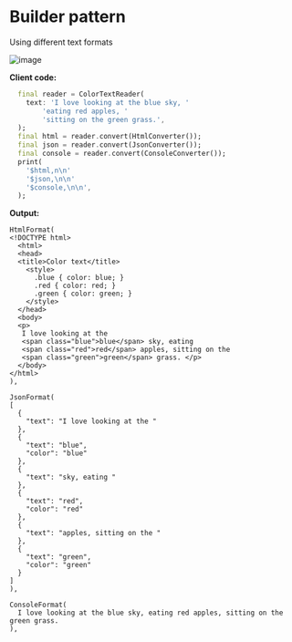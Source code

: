 # Builder pattern
Using different text formats

![image](https://user-images.githubusercontent.com/8049534/145697044-7d3e59a9-9f28-4955-a9a2-fcb815f6fb71.png)

**Client code:**
```dart
  final reader = ColorTextReader(
    text: 'I love looking at the blue sky, '
        'eating red apples, '
        'sitting on the green grass.',
  );
  final html = reader.convert(HtmlConverter());
  final json = reader.convert(JsonConverter());
  final console = reader.convert(ConsoleConverter());
  print(
    '$html,n\n'
    '$json,\n\n'
    '$console,\n\n',
  );
```

**Output:**
```
HtmlFormat(
<!DOCTYPE html>
  <html>
  <head>
  <title>Color text</title>
    <style>
      .blue { color: blue; }
      .red { color: red; }
      .green { color: green; }
    </style>
  </head>
  <body>
  <p>
   I love looking at the
   <span class="blue">blue</span> sky, eating
   <span class="red">red</span> apples, sitting on the
   <span class="green">green</span> grass. </p>
  </body>
</html>
),

JsonFormat(
[
  {
    "text": "I love looking at the "
  },
  {
    "text": "blue",
    "color": "blue"
  },
  {
    "text": "sky, eating "
  },
  {
    "text": "red",
    "color": "red"
  },
  {
    "text": "apples, sitting on the "
  },
  {
    "text": "green",
    "color": "green"
  }
]
),

ConsoleFormat(
  I love looking at the blue sky, eating red apples, sitting on the green grass.
),
```

